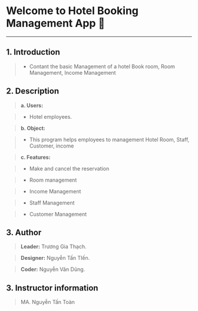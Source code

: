 # **Welcome to Hotel Booking Management App** 👋

***

## **1. Introduction**

> * Contant the basic Management of a hotel Book room, Room Management, Income Management

## **2. Description**

> **a. Users:** 

> * Hotel employees.

> **b. Object:**

> * This program helps employees to management Hotel Room, Staff, Customer, income

> **c. Features:**

> * Make and cancel the reservation

> * Room management

> * Income Management

> * Staff Management

> * Customer Management

## **3. Author**

> **Leader:** Trương Gia Thạch.

> **Designer:** Nguyễn Tấn TIến.

> **Coder:** Nguyễn Văn Dũng.

## **3. Instructor information**

> MA. Nguyễn Tấn Toàn
